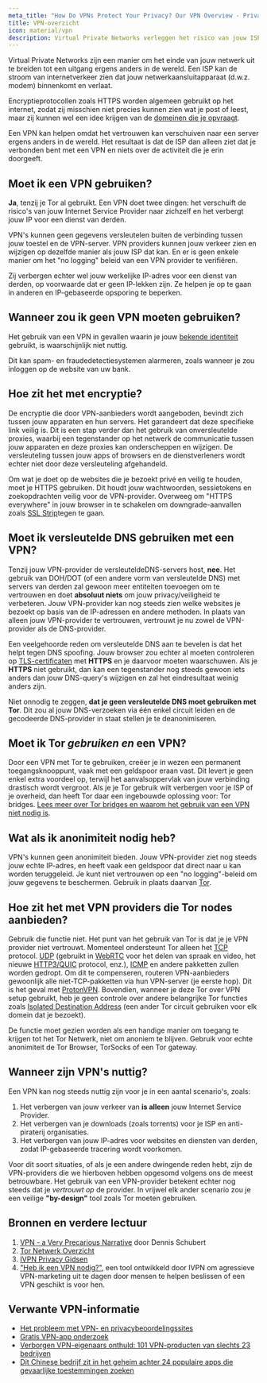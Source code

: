 ```yaml
---
meta_title: "How Do VPNs Protect Your Privacy? Our VPN Overview - Privacy Guides"
title: VPN-overzicht
icon: material/vpn
description: Virtual Private Networks verleggen het risico van jouw ISP naar een derde partij die je vertrouwt. Je moet deze dingen in gedachten houden.
---
```


Virtual Private Networks zijn een manier om het einde van jouw netwerk uit te breiden tot een uitgang ergens anders in de wereld. Een ISP kan de stroom van internetverkeer zien dat jouw netwerkaansluitapparaat (d.w.z. modem) binnenkomt en verlaat.

Encryptieprotocollen zoals HTTPS worden algemeen gebruikt op het internet, zodat zij misschien niet precies kunnen zien wat je post of leest, maar zij kunnen wel een idee krijgen van de [domeinen die je opvraagt](../advanced/dns-overview.md#why-shouldnt-i-use-encrypted-dns).

Een VPN kan helpen omdat het vertrouwen kan verschuiven naar een server ergens anders in de wereld. Het resultaat is dat de ISP dan alleen ziet dat je verbonden bent met een VPN en niets over de activiteit die je erin doorgeeft.

## Moet ik een VPN gebruiken?

**Ja**, tenzij je Tor al gebruikt. Een VPN doet twee dingen: het verschuift de risico's van jouw Internet Service Provider naar zichzelf en het verbergt jouw IP voor een dienst van derden.

VPN's kunnen geen gegevens versleutelen buiten de verbinding tussen jouw toestel en de VPN-server. VPN providers kunnen jouw verkeer zien en wijzigen op dezelfde manier als jouw ISP dat kan. En er is geen enkele manier om het "no logging" beleid van een VPN provider te verifiëren.

Zij verbergen echter wel jouw werkelijke IP-adres voor een dienst van derden, op voorwaarde dat er geen IP-lekken zijn. Ze helpen je op te gaan in anderen en IP-gebaseerde opsporing te beperken.

## Wanneer zou ik geen VPN moeten gebruiken?

Het gebruik van een VPN in gevallen waarin je jouw [bekende identiteit](common-threats.md#common-misconceptions) gebruikt, is waarschijnlijk niet nuttig.

Dit kan spam- en fraudedetectiesystemen alarmeren, zoals wanneer je zou inloggen op de website van uw bank.

## Hoe zit het met encryptie?

De encryptie die door VPN-aanbieders wordt aangeboden, bevindt zich tussen jouw apparaten en hun servers. Het garandeert dat deze specifieke link veilig is. Dit is een stap verder dan het gebruik van onversleutelde proxies, waarbij een tegenstander op het netwerk de communicatie tussen jouw apparaten en deze proxies kan onderscheppen en wijzigen. De versleuteling tussen jouw apps of browsers en de dienstverleners wordt echter niet door deze versleuteling afgehandeld.

Om wat je doet op de websites die je bezoekt privé en veilig te houden, moet je HTTPS gebruiken. Dit houdt jouw wachtwoorden, sessietokens en zoekopdrachten veilig voor de VPN-provider. Overweeg om "HTTPS everywhere" in jouw browser in te schakelen om downgrade-aanvallen zoals [SSL Strip](https://www.blackhat.com/presentations/bh-dc-09/Marlinspike/BlackHat-DC-09-Marlinspike-Defeating-SSL.pdf)tegen te gaan.

## Moet ik versleutelde DNS gebruiken met een VPN?

Tenzij jouw VPN-provider de versleuteldeDNS-servers host, **nee**. Het gebruik van DOH/DOT (of een andere vorm van versleutelde DNS) met servers van derden zal gewoon meer entiteiten toevoegen om te vertrouwen en doet **absoluut niets** om jouw privacy/veiligheid te verbeteren. Jouw VPN-provider kan nog steeds zien welke websites je bezoekt op basis van de IP-adressen en andere methoden. In plaats van alleen jouw VPN-provider te vertrouwen, vertrouwt je nu zowel de VPN-provider als de DNS-provider.

Een veelgehoorde reden om versleutelde DNS aan te bevelen is dat het helpt tegen DNS spoofing. Jouw browser zou echter al moeten controleren op [TLS-certificaten](https://en.wikipedia.org/wiki/Transport_Layer_Security#Digital_certificates) met **HTTPS** en je daarvoor moeten waarschuwen. Als je **HTTPS** niet gebruikt, dan kan een tegenstander nog steeds gewoon iets anders dan jouw DNS-query's wijzigen en zal het eindresultaat weinig anders zijn.

Niet onnodig te zeggen, **dat je geen versleutelde DNS moet gebruiken met Tor**. Dit zou al jouw DNS-verzoeken via één enkel circuit leiden en de gecodeerde DNS-provider in staat stellen je te deanonimiseren.

## Moet ik Tor *gebruiken en* een VPN?

Door een VPN met Tor te gebruiken, creëer je in wezen een permanent toegangsknooppunt, vaak met een geldspoor eraan vast. Dit levert je geen enkel extra voordeel op, terwijl het aanvalsoppervlak van jouw verbinding drastisch wordt vergroot. Als je je Tor gebruik wilt verbergen voor je ISP of je overheid, dan heeft Tor daar een ingebouwde oplossing voor: Tor bridges. [Lees meer over Tor bridges en waarom het gebruik van een VPN niet nodig is](../advanced/tor-overview.md).

## Wat als ik anonimiteit nodig heb?

VPN's kunnen geen anonimiteit bieden. Jouw VPN-provider ziet nog steeds jouw echte IP-adres, en heeft vaak een geldspoor dat direct naar u kan worden teruggeleid. Je kunt niet vertrouwen op een "no logging"-beleid om jouw gegevens te beschermen. Gebruik in plaats daarvan [Tor](https://www.torproject.org/).

## Hoe zit het met VPN providers die Tor nodes aanbieden?

Gebruik die functie niet. Het punt van het gebruik van Tor is dat je je VPN provider niet vertrouwt. Momenteel ondersteunt Tor alleen het [TCP](https://en.wikipedia.org/wiki/Transmission_Control_Protocol) protocol. [UDP](https://en.wikipedia.org/wiki/User_Datagram_Protocol) (gebruikt in [WebRTC](https://en.wikipedia.org/wiki/WebRTC) voor het delen van spraak en video, het nieuwe [HTTP3/QUIC](https://en.wikipedia.org/wiki/HTTP/3) protocol, enz.), [ICMP](https://en.wikipedia.org/wiki/Internet_Control_Message_Protocol) en andere pakketten zullen worden gedropt. Om dit te compenseren, routeren VPN-aanbieders gewoonlijk alle niet-TCP-pakketten via hun VPN-server (je eerste hop). Dit is het geval met [ProtonVPN](https://protonvpn.com/support/tor-vpn/). Bovendien, wanneer je deze Tor over VPN setup gebruikt, heb je geen controle over andere belangrijke Tor functies zoals [Isolated Destination Address](https://www.whonix.org/wiki/Stream_Isolation) (een ander Tor circuit gebruiken voor elk domein dat je bezoekt).

De functie moet gezien worden als een handige manier om toegang te krijgen tot het Tor Netwerk, niet om anoniem te blijven. Gebruik voor echte anonimiteit de Tor Browser, TorSocks of een Tor gateway.

## Wanneer zijn VPN's nuttig?

Een VPN kan nog steeds nuttig zijn voor je in een aantal scenario's, zoals:

1. Het verbergen van jouw verkeer van **is alleen** jouw Internet Service Provider.
1. Het verbergen van je downloads (zoals torrents) voor je ISP en anti-piraterij organisaties.
1. Het verbergen van jouw IP-adres voor websites en diensten van derden, zodat IP-gebaseerde tracering wordt voorkomen.

Voor dit soort situaties, of als je een andere dwingende reden hebt, zijn de VPN-providers die we hierboven hebben opgesomd volgens ons de meest betrouwbare. Het gebruik van een VPN-provider betekent echter nog steeds dat je *vertrouwt op* de provider. In vrijwel elk ander scenario zou je een veilige **"by-design"** tool zoals Tor moeten gebruiken.

## Bronnen en verdere lectuur

1. [VPN - a Very Precarious Narrative](https://schub.io/blog/2019/04/08/very-precarious-narrative.html) door Dennis Schubert
1. [Tor Netwerk Overzicht](../advanced/tor-overview.md)
1. [IVPN Privacy Gidsen](https://www.ivpn.net/privacy-guides)
1. ["Heb ik een VPN nodig?"](https://www.doineedavpn.com), een tool ontwikkeld door IVPN om agressieve VPN-marketing uit te dagen door mensen te helpen beslissen of een VPN geschikt is voor hen.

## Verwante VPN-informatie

- [Het probleem met VPN- en privacybeoordelingssites](https://blog.privacyguides.org/2019/11/20/the-trouble-with-vpn-and-privacy-review-sites/)
- [Gratis VPN-app onderzoek](https://www.top10vpn.com/free-vpn-app-investigation/)
- [Verborgen VPN-eigenaars onthuld: 101 VPN-producten van slechts 23 bedrijven](https://vpnpro.com/blog/hidden-vpn-owners-unveiled-97-vpns-23-companies/)
- [Dit Chinese bedrijf zit in het geheim achter 24 populaire apps die gevaarlijke toestemmingen zoeken](https://vpnpro.com/blog/chinese-company-secretly-behind-popular-apps-seeking-dangerous-permissions/)
